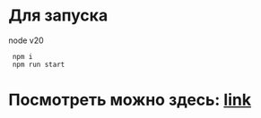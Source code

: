 # Для запуска

node v20

```shell
 npm i
 npm run start
```


# Посмотреть можно здесь: [link](link)
